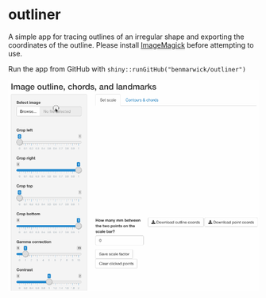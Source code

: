 # outliner

A simple app for tracing outlines of an irregular shape and exporting the coordinates of the outline. Please install [ImageMagick](https://imagemagick.org/script/download.php) before attempting to use. 

Run the app from GitHub with `shiny::runGitHub("benmarwick/outliner")`




![](outliner.gif)